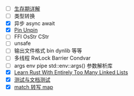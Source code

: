 - [ ] [生存期详解](https://zhuanlan.zhihu.com/p/165976086)
- [ ] 类型转换
- [x] 异步 async await
- [x] [Pin Unpin](pin-unpin.md)
- [ ] FFI OsStr CStr
- [ ] unsafe
- [ ] 输出文件格式 bin dynlib 等等
- [ ] 多线程 RwLock Barrier Condvar
- [ ] args env pipe std::env::args() 参数解析库
- [x] [Learn Rust With Entirely Too Many Linked Lists](https://rust-unofficial.github.io/too-many-lists/)
- [x] [测试与文档测试](doctest%20&%20test.md)
- [x] [match 转写 map](match%20&%20map.md)
